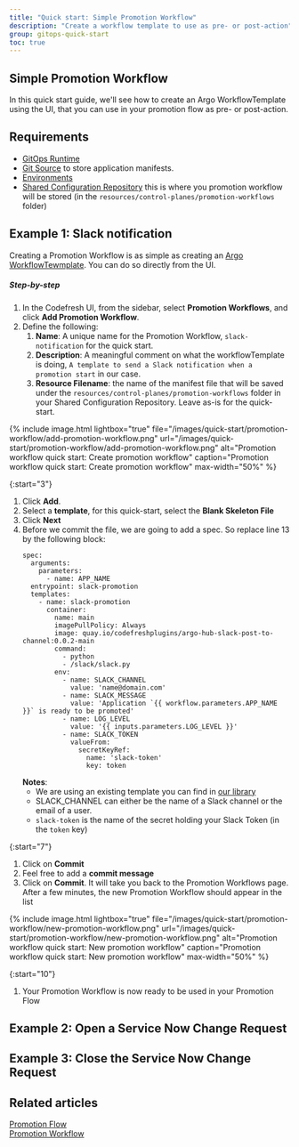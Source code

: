 ```yaml
---
title: "Quick start: Simple Promotion Workflow"
description: "Create a workflow template to use as pre- or post-action"
group: gitops-quick-start
toc: true
---
```


## Simple Promotion Workflow
In this quick start guide, we'll see how to create an Argo WorkflowTemplate using the UI, that you can use in your promotion flow as pre- or post-action.

## Requirements
* [GitOps Runtime]({{site.baseurl}}/docs/gitops-quick-start/runtime/)
* [Git Source]({{site.baseurl}}/docs/gitops-quick-start/create-git-source/) to store application manifests.
* [Environments]({{site.baseurl}}/docs/gitops-quick-start/quick-start-gitops-environments/)
* [Shared Configuration Repository]({{site.baseurl}}/docs/installation/gitops/shared-configuration)
  this is where you promotion workflow will be stored (in the `resources/control-planes/promotion-workflows` folder)

## Example 1: Slack notification

Creating a Promotion Workflow is as simple as creating an [Argo WorkflowTewmplate](https://argo-workflows.readthedocs.io/en/latest/workflow-templates/).
You can do so directly from the UI.

##### Step-by-step

1. In the Codefresh UI, from the sidebar, select **Promotion Workflows**, and
   click **Add Promotion Workflow**.
1. Define the following:
    1. **Name**: A unique name for the Promotion Workflow, `slack-notification`
    for the quick start.
    1. **Description**: A meaningful comment on what the workflowTemplate is
    doing, `A template to send a Slack notification when a promotion start` in
    our case.
    1. **Resource Filename**: the name of the manifest file that will be saved
    under the `resources/control-planes/promotion-workflows`
    folder in your Shared Configuration Repository. Leave as-is for the
    quick-start.

{% include
	image.html
	lightbox="true"
	file="/images/quick-start/promotion-workflow/add-promotion-workflow.png"
	url="/images/quick-start/promotion-workflow/add-promotion-workflow.png"
	alt="Promotion workflow quick start: Create promotion workflow"
	caption="Promotion workflow quick start: Create promotion workflow"
  max-width="50%"
%}

{:start="3"}
1. Click **Add**.
1. Select a **template**, for this quick-start, select the **Blank Skeleton File**
1. Click **Next**
1. Before we commit the file, we are going to add a spec. So replace line 13 by the following block:
    ```
    spec:
      arguments:
        parameters:
          - name: APP_NAME
      entrypoint: slack-promotion
      templates:
        - name: slack-promotion
          container:
            name: main
            imagePullPolicy: Always
            image: quay.io/codefreshplugins/argo-hub-slack-post-to-channel:0.0.2-main
            command:
              - python
              - /slack/slack.py
            env:
              - name: SLACK_CHANNEL
                value: 'name@domain.com'
              - name: SLACK_MESSAGE
                value: 'Application `{{ workflow.parameters.APP_NAME }}` is ready to be promoted'
              - name: LOG_LEVEL
                value: '{{ inputs.parameters.LOG_LEVEL }}'
              - name: SLACK_TOKEN
                valueFrom:
                  secretKeyRef:
                    name: 'slack-token'
                    key: token          
    ```
    **Notes**:
    * We are using an existing template you can find in [our library](https://github.com/codefresh-io/argo-hub/tree/main/workflows/slack/versions/0.0.2)
    * SLACK_CHANNEL can either be the name of a Slack channel or the email of a user.
    * `slack-token` is the name of the secret holding your Slack Token (in the `token` key)


{:start="7"}
1. Click on **Commit**
1. Feel free to add a **commit message**
1. Click on **Commit**. It will take you back to the Promotion Workflows page.
   After a few minutes, the new Promotion Workflow should appear in the list

{% include
	image.html
	lightbox="true"
	file="/images/quick-start/promotion-workflow/new-promotion-workflow.png"
	url="/images/quick-start/promotion-workflow/new-promotion-workflow.png"
	alt="Promotion workflow quick start: New promotion workflow"
	caption="Promotion workflow quick start: New promotion workflow"
 max-width="50%"
%}

{:start="10"}

1. Your Promotion Workflow is now ready to be used in your Promotion Flow

## Example 2: Open a Service Now Change Request
## Example 3: Close the Service Now Change Request


## Related articles
[Promotion Flow]({{site.baseurl}}/docs/promotions/promotion-flow/)   
[Promotion Workflow]({{site.baseurl}}/docs/promotions/promotion-workflow/)   
